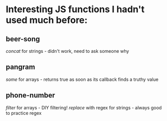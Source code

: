 # Interesting JS functions I hadn't used much before:

## beer-song
*concat* for strings - didn't work, need to ask someone why

## pangram 
*some* for arrays - returns true as soon as its callback finds a truthy value

## phone-number
*filter* for arrays - DIY filtering!
*replace* with regex for strings - always good to practice regex